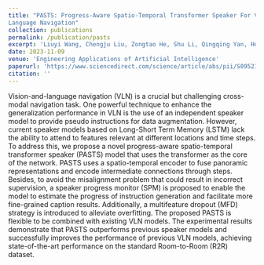 ```yaml
---
title: "PASTS: Progress-Aware Spatio-Temporal Transformer Speaker For Vision-and-
Language Navigation"
collection: publications
permalink: /publication/pasts
excerpt: 'Liuyi Wang, Chengju Liu, Zongtao He, Shu Li, Qingqing Yan, Huiyi Chen, Qijun Chen'
date: 2023-11-09
venue: 'Engineering Applications of Artificial Intelligence'
paperurl: 'https://www.sciencedirect.com/science/article/abs/pii/S0952197623016718'
citation: ''
---
```


Vision-and-language navigation (VLN) is a crucial but challenging cross-modal navigation task. One powerful technique to enhance the generalization performance in VLN is the use of an independent speaker model to provide pseudo instructions for data augmentation. However, current speaker models based on Long-Short Term Memory (LSTM) lack the ability to attend to features relevant at different locations and time steps. To address this, we propose a novel progress-aware spatio-temporal transformer speaker (PASTS) model that uses the transformer as the core of the network. PASTS uses a spatio-temporal encoder to fuse panoramic representations and encode intermediate connections through steps. Besides, to avoid the misalignment problem that could result in incorrect supervision, a speaker progress monitor (SPM) is proposed to enable the model to estimate the progress of instruction generation and facilitate more fine-grained caption results. Additionally, a multifeature dropout (MFD) strategy is introduced to alleviate overfitting. The proposed PASTS is flexible to be combined with existing VLN models. The experimental results demonstrate that PASTS outperforms previous speaker models and successfully improves the performance of previous VLN models, achieving state-of-the-art performance on the standard Room-to-Room (R2R) dataset.
